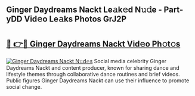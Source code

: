 ## Ginger Daydreams Nackt Le𝚊k𝚎d N𝚞𝚍e - Part-yDD Vid𝚎o Le𝚊ks Photos GrJ2P

# <h2><a href="http://fb3in7c.evod.top/?m=Ginger+Daydreams+Nackt">🔗 👉🔴 Ginger Daydreams Nackt Vid𝚎o Ph𝚘t𝚘s</a></h2>

[![Ginger Daydreams Nackt N𝚞d𝚎s](https://i.imgur.com/8V9OHl7.gif)](http://fb3in7c.evod.top/?m=Ginger+Daydreams+Nackt)
Social media celebrity Ginger Daydreams Nackt and content producer, known for sharing dance and lifestyle themes through collaborative dance routines and brief videos. Public figures Ginger Daydreams Nackt can use their influence to promote social change. 
